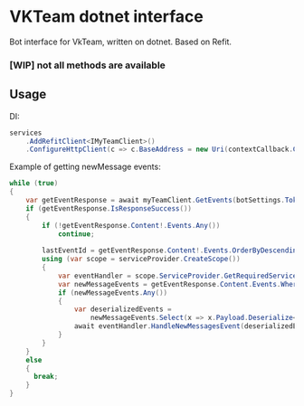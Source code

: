 # VKTeam dotnet interface

Bot interface for VkTeam, written on dotnet.
Based on Refit.

### [WIP] not all methods are available

## Usage
DI:
```csharp
services
    .AddRefitClient<IMyTeamClient>()  
    .ConfigureHttpClient(c => c.BaseAddress = new Uri(contextCallback.Configuration.GetSection("MyTeamHost").Value));
```
Example of getting newMessage events:
```csharp
while (true)
{
    var getEventResponse = await myTeamClient.GetEvents(botSettings.Token, 10, lastEventId);  
    if (getEventResponse.IsResponseSuccess())  
    {  
        if (!getEventResponse.Content!.Events.Any())  
            continue;  
      
        lastEventId = getEventResponse.Content!.Events.OrderByDescending(x => x.EventId).First().EventId;  
        using (var scope = serviceProvider.CreateScope())  
        {
            var eventHandler = scope.ServiceProvider.GetRequiredService<IEventHandler>();  
            var newMessageEvents = getEventResponse.Content.Events.Where(x => x.Type == EventType.NewMessage).ToList();  
            if (newMessageEvents.Any())  
            {
                var deserializedEvents =  
                    newMessageEvents.Select(x => x.Payload.Deserialize<NewMessageEvent>(serializerOptions));  
                await eventHandler.HandleNewMessagesEvent(deserializedEvents!);  
            }
        }
    }  
    else  
    {  
      break;  
    }
}
```
